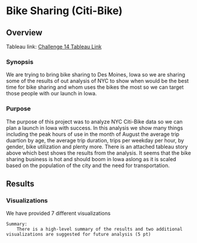 # Bike Sharing (Citi-Bike)
## Overview

Tableau link: [Challenge 14 Tableau Link](https://public.tableau.com/views/Challenge_14_Tableau/Citi-BikeUseStory?:language=en-US&publish=yes&:display_count=n&:origin=viz_share_link)

### Synopsis

We are trying to bring bike sharing to Des Moines, Iowa so we are sharing some of the results of out analysis of NYC to show when would be the best time for bike sharing and whom uses the bikes the most so we can target those people with our launch in Iowa.

### Purpose

The purpose of this project was to analyze NYC Citi-Bike data so we can plan a launch in Iowa with success. In this analysis we show many things including the peak hours of use in the month of August the average trip duartion by age, the average trip duration, trips per weekday per hour, by gender, bike utilization and plenty more. There is an attached tableau story above which best shows the results from the analysis. It seems that the bike sharing business is hot and should boom in Iowa aslong as it is scaled based on the population of the city and the need for transportation.

## Results

### Visualizations

We have provided 7 different visualizations

    Summary:
        There is a high-level summary of the results and two additional visualizations are suggested for future analysis (5 pt)
